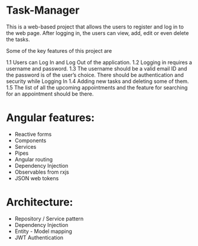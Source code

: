 # Task-Manager


This is a web-based project that allows the users to register and log in to the web page. After logging in, the users can view, add, edit or even delete the tasks.

Some of the key features of this project are

1.1 Users can Log In and Log Out of the application.
1.2 Logging in requires a username and password. 
1.3 The username should be a valid email ID and the password is of the user’s choice. There should be authentication and security while Logging In
1.4 Adding new tasks and deleting some of them. 
1.5 The list of all the upcoming appointments and the feature for searching for an appointment should be there.


# Angular features:

- Reactive forms
- Components
- Services
- Pipes
- Angular routing
- Dependency Injection
- Observables from rxjs
- JSON web tokens

# Architecture: 
- Repository / Service pattern
- Dependency Injection
- Entity - Model mapping
- JWT Authentication
